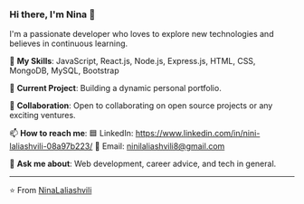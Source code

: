 ### Hi there, I'm Nina 👋 

I'm a passionate developer who loves to explore new technologies and believes in continuous learning.

🌱 **My Skills**: JavaScript, React.js, Node.js, Express.js, HTML, CSS, MongoDB, MySQL, Bootstrap

🔭 **Current Project**: Building a dynamic personal portfolio. 

👯 **Collaboration**: Open to collaborating on open source projects or any exciting ventures. 


📫 **How to reach me**: 
🟦 LinkedIn: https://www.linkedin.com/in/nini-laliashvili-08a97b223/
📧 Email: [ninilaliashvili8@gmail.com](mailto:ninilaliashvili8@gmail.com)  


💬 **Ask me about**: Web development, career advice, and tech in general.


---

⭐️ From [NinaLaliashvili](https://github.com/NinaLaliashvili)
